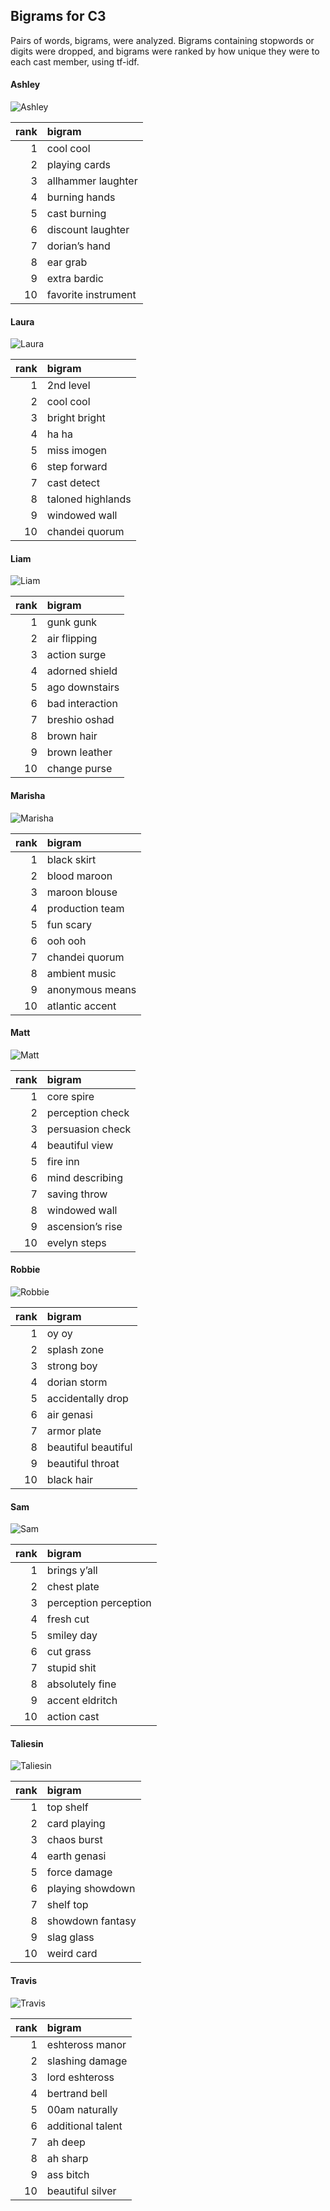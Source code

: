
## Bigrams for C3

Pairs of words, bigrams, were analyzed. Bigrams containing stopwords or
digits were dropped, and bigrams were ranked by how unique they were to
each cast member, using tf-idf.

#### Ashley

![Ashley](../plots/bigramClouds/C3/C3ASHLEY.png)

| rank | bigram              |
|-----:|:--------------------|
|    1 | cool cool           |
|    2 | playing cards       |
|    3 | allhammer laughter  |
|    4 | burning hands       |
|    5 | cast burning        |
|    6 | discount laughter   |
|    7 | dorian’s hand       |
|    8 | ear grab            |
|    9 | extra bardic        |
|   10 | favorite instrument |

#### Laura

![Laura](../plots/bigramClouds/C3/C3LAURA.png)

| rank | bigram            |
|-----:|:------------------|
|    1 | 2nd level         |
|    2 | cool cool         |
|    3 | bright bright     |
|    4 | ha ha             |
|    5 | miss imogen       |
|    6 | step forward      |
|    7 | cast detect       |
|    8 | taloned highlands |
|    9 | windowed wall     |
|   10 | chandei quorum    |

#### Liam

![Liam](../plots/bigramClouds/C3/C3LIAM.png)

| rank | bigram          |
|-----:|:----------------|
|    1 | gunk gunk       |
|    2 | air flipping    |
|    3 | action surge    |
|    4 | adorned shield  |
|    5 | ago downstairs  |
|    6 | bad interaction |
|    7 | breshio oshad   |
|    8 | brown hair      |
|    9 | brown leather   |
|   10 | change purse    |

#### Marisha

![Marisha](../plots/bigramClouds/C3/C3MARISHA.png)

| rank | bigram          |
|-----:|:----------------|
|    1 | black skirt     |
|    2 | blood maroon    |
|    3 | maroon blouse   |
|    4 | production team |
|    5 | fun scary       |
|    6 | ooh ooh         |
|    7 | chandei quorum  |
|    8 | ambient music   |
|    9 | anonymous means |
|   10 | atlantic accent |

#### Matt

![Matt](../plots/bigramClouds/C3/C3MATT.png)

| rank | bigram           |
|-----:|:-----------------|
|    1 | core spire       |
|    2 | perception check |
|    3 | persuasion check |
|    4 | beautiful view   |
|    5 | fire inn         |
|    6 | mind describing  |
|    7 | saving throw     |
|    8 | windowed wall    |
|    9 | ascension’s rise |
|   10 | evelyn steps     |

#### Robbie

![Robbie](../plots/bigramClouds/C3/C3ROBBIE.png)

| rank | bigram              |
|-----:|:--------------------|
|    1 | oy oy               |
|    2 | splash zone         |
|    3 | strong boy          |
|    4 | dorian storm        |
|    5 | accidentally drop   |
|    6 | air genasi          |
|    7 | armor plate         |
|    8 | beautiful beautiful |
|    9 | beautiful throat    |
|   10 | black hair          |

#### Sam

![Sam](../plots/bigramClouds/C3/C3SAM.png)

| rank | bigram                |
|-----:|:----------------------|
|    1 | brings y’all          |
|    2 | chest plate           |
|    3 | perception perception |
|    4 | fresh cut             |
|    5 | smiley day            |
|    6 | cut grass             |
|    7 | stupid shit           |
|    8 | absolutely fine       |
|    9 | accent eldritch       |
|   10 | action cast           |

#### Taliesin

![Taliesin](../plots/bigramClouds/C3/C3TALIESIN.png)

| rank | bigram           |
|-----:|:-----------------|
|    1 | top shelf        |
|    2 | card playing     |
|    3 | chaos burst      |
|    4 | earth genasi     |
|    5 | force damage     |
|    6 | playing showdown |
|    7 | shelf top        |
|    8 | showdown fantasy |
|    9 | slag glass       |
|   10 | weird card       |

#### Travis

![Travis](../plots/bigramClouds/C3/C3TRAVIS.png)

| rank | bigram            |
|-----:|:------------------|
|    1 | eshteross manor   |
|    2 | slashing damage   |
|    3 | lord eshteross    |
|    4 | bertrand bell     |
|    5 | 00am naturally    |
|    6 | additional talent |
|    7 | ah deep           |
|    8 | ah sharp          |
|    9 | ass bitch         |
|   10 | beautiful silver  |
